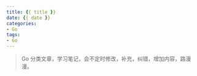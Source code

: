 ```yaml
---
title: {{ title }}
date: {{ date }}
categories:
- Go
tags:
- Go
---
```

> Go 分类文章，学习笔记，会不定时修改，补充，纠错，增加内容，路漫漫。

